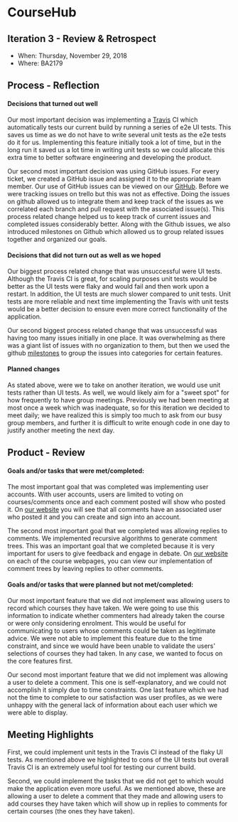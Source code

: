 # CourseHub


## Iteration 3 - Review & Retrospect

* When: Thursday, November 29, 2018
* Where: BA2179

## Process - Reflection


#### Decisions that turned out well



Our most important decision was implementing a [Travis](https://travis-ci.com/csc301-fall-2018/project-team-19/builds/ ) CI which automatically tests our current build by running a series of e2e UI tests. This saves us time as we do not have to write several unit tests as the e2e tests do it for us. Implementing this feature initially took a lot of time, but in the long run it saved us a lot time in writing unit tests so we could allocate this extra time to better software engineering and developing the product. 

Our second most important decision was using GitHub issues.  For every ticket, we created a GitHub issue and assigned it to the appropriate team member.  Our use of GitHub issues can be viewed on our [GitHub](https://github.com/csc301-fall-2018/project-team-19/issues). Before we were tracking issues on trello but this was not as effective. Doing the issues on github allowed us to integrate them and keep track of the issues as we correlated each branch and pull request with the associated issue(s). This process related change helped us to keep track of current issues and completed issues considerably better. Along with the Github issues, we also introduced milestones on Github which allowed us to group related issues together and organized our goals.

#### Decisions that did not turn out as well as we hoped



Our biggest process related change that was unsuccessful were UI tests. Although the Travis CI is great, for scaling purposes unit tests would be better as the UI tests were flaky and would fail and then work upon a restart. In addition, the UI tests are much slower compared to unit tests. Unit tests are more reliable and next time implementing the Travis with unit tests would be a better decision to ensure even more correct functionality of the application. 

Our second biggest process related change that was unsuccessful was having too many issues initially in one place. It was overwhelming as there was a giant list of issues with no organization to them, but then we used the github [milestones](https://github.com/csc301-fall-2018/project-team-19/milestones ) to group the issues into categories for certain features. 


#### Planned changes



As stated above, were we to take on another iteration, we would use unit tests rather than UI tests. As well, we would likely aim for a "sweet spot" for how frequently to have group meetings. Previously we had been meeting at most once a week which was inadequate, so for this iteration we decided to meet daily; we have realized this is simply too much to ask from our busy group members, and further it is difficult to write enough code in one day to justify another meeting the next day. 



## Product - Review

#### Goals and/or tasks that were met/completed:




The most important goal that was completed was implementing user accounts.  With user accounts, users are limited to voting on courses/comments once and each comment posted will show who posted it.  On [our website](coursehub.ca) you will see that all comments have an associated user who posted it and you can create and sign into an account.  

The second most important goal that we completed was allowing replies to comments.  We implemented recursive algorithms to generate comment trees.  This was an important goal that we completed because it is very important for users to give feedback and engage in debate.  On [our website](coursehub.ca) on each of the course webpages, you can view our implementation of comment trees by leaving replies to other comments.  


#### Goals and/or tasks that were planned but not met/completed:




Our most important feature that we did not implement was allowing users to record which courses they have taken. We were going to use this information to indicate whether commenters had already taken the course or were only considering enrolment. This would be useful for communicating to users whose comments could be taken as legitimate advice. We were not able to implement this feature due to the time constraint, and since we would have been unable to validate the users' selections of courses they had taken. In any case, we wanted to focus on the core features first.

Our second most important feature that we did not implement was allowing a user to delete a comment. This one is self-explanatory, and we could not accomplish it simply due to time constraints. One last feature which we had not the time to complete to our satisfaction was user profiles, as we were unhappy with the general lack of information about each user which we were able to display.

## Meeting Highlights


First, we could implement unit tests in the Travis CI instead of the flaky UI tests. As mentioned above we highlighted to cons of the UI tests but overall Travis CI is an extremely useful tool for testing our current build. 

Second, we could implement the tasks that we did not get to which would make the application even more useful. As we mentioned above, these are allowing a user to delete a comment that they made and allowing users to add courses they have taken which will show up in replies to comments for certain courses (the ones they have taken).


